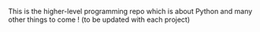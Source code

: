 This is the higher-level programming repo which is about Python and many other
things to come ! (to be updated with each project)